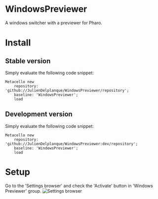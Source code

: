 # WindowsPreviewer
A windows switcher with a previewer for Pharo.

# Install
## Stable version
Simply evaluate the following code snippet:
~~~
Metacello new
    repository: 'github://JulienDelplanque/WindowsPreviewer/repository';
    baseline: 'WindowsPreviewer';
    load
~~~

## Development version
Simply evaluate the following code snippet:
~~~
Metacello new
    repository: 'github://JulienDelplanque/WindowsPreviewer:dev/repository';
    baseline: 'WindowsPreviewer';
    load
~~~

# Setup
Go to the 'Settings browser' and check the 'Activate' button in 'Windows Previewer' group.
![Settings browser](https://raw.githubusercontent.com/juliendelplanque/WindowsPreviewer/dev/misc/img/settings.png)
